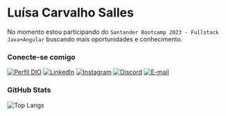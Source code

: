 # Luísa Carvalho Salles

No momento estou participando do `Santander Bootcamp 2023 - Fullstack Java+Angular` buscando mais oportunidades e conhecimento.

### Conecte-se comigo
[![Perfil DIO](https://img.shields.io/badge/-Meu%20Perfil%20na%20DIO-30A3DC?style=for-the-badge)](https://web.dio.me/users/sallesluisa_1/)
[![LinkedIn](https://img.shields.io/static/v1?message=LinkedIn&logo=linkedin&label=&color=0077B5&logoColor=white&labelColor=&style=for-the-badge)](https://www.linkedin.com/in/sallesluisa/)
[![Instagram](https://img.shields.io/static/v1?message=Instagram&logo=instagram&label=&color=E4405F&logoColor=white&labelColor=&style=for-the-badge)](https://www.instagram.com/luisacrvlho/)
[![Discord](https://img.shields.io/badge/Discord-%235865F2.svg?style=for-the-badge&logo=discord&logoColor=white)](https://www.discord.com/in/luisacrvlho/)
[![E-mail](https://img.shields.io/static/v1?message=Gmail&logo=gmail&label=&color=D14836&logoColor=white&labelColor=&style=for-the-badge)](mailto:mailto:luisacsalles@gmail.com)

### GitHub Stats
![Top Langs](https://github-readme-stats.vercel.app/api/top-langs?username=sallesluisa&locale=en&hide_title=false&layout=compact&card_width=320&langs_count=5&theme=dracula&hide_border=true&order=2)